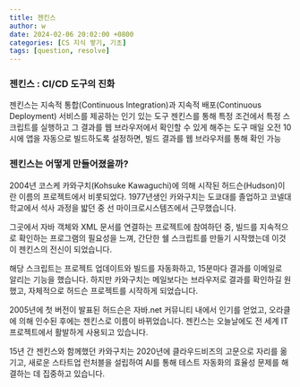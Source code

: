 ```yaml
---
title: 젠킨스
author: w
date: 2024-02-06 20:02:00 +0800
categories: [CS 지식 쌓기, 기초]
tags: [question, resolve]
---
```


### 젠킨스 : CI/CD 도구의 진화

젠킨스는 지속적 통합(Continuous Integration)과 지속적 배포(Continuous Deployment) 서비스를 제공하는 인기 있는 도구
젠킨스를 통해 특정 조건에서 특정 스크립트를 실행하고 그 결과를 웹 브라우저에서 확인할 수 있게 해주는 도구
매일 오전 10시에 앱을 자동으로 빌드하도록 설정하면, 빌드 결과를 웹 브라우저를 통해 확인 가능

### 젠킨스는 어떻게 만들어졌을까?

2004년 코스케 카와구치(Kohsuke Kawaguchi)에 의해 시작된 허드슨(Hudson)이란 이름의 프로젝트에서 비롯되었다.
1977년생인 카와구치는 도쿄대를 졸업하고 코넬대학교에서 석사 과정을 밟던 중 선 마이크로시스템즈에서 근무했습니다.

그곳에서 자바 객체와 XML 문서를 연결하는 프로젝트에 참여하던 중, 빌드를 지속적으로 확인하는 프로그램의 필요성을 느껴, 간단한 쉘 스크립트를 만들기 시작했는데 이것이 젠킨스의 전신이 되었습니다.

해당 스크립트는 프로젝트 업데이트와 빌드를 자동화하고, 15분마다 결과를 이메일로 알리는 기능을 했습니다. 하지만 카와구치는 메일보다는 브라우저로 결과를 확인하길 원했고, 자체적으로 허드슨 프로젝트를 시작하게 되었습니다.

2005년에 첫 버전이 발표된 허드슨은 자바.net 커뮤니티 내에서 인기를 얻었고, 오라클에 의해 인수된 후에는 젠킨스로 이름이 바뀌었습니다. 젠킨스는 오늘날에도 전 세계 IT 프로젝트에서 활발하게 사용되고 있습니다.

15년 간 젠킨스와 함께했던 카와구치는 2020년에 클라우드비즈의 고문으로 자리를 옮기고, 새로운 스타트업 런처블을 설립하여 AI를 통해 테스트 자동화의 효율성 문제를 해결하는 데 집중하고 있습니다.
